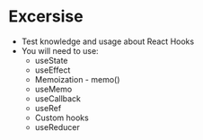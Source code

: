 # Excersise

- Test knowledge and usage about React Hooks
- You will need to use:
  - useState
  - useEffect
  - Memoization - memo()
  - useMemo
  - useCallback
  - useRef
  - Custom hooks
  - useReducer
